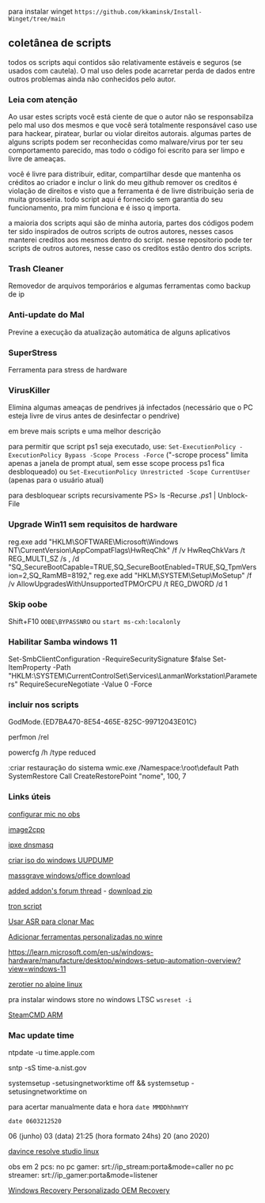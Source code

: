 para instalar winget
```https://github.com/kkaminsk/Install-Winget/tree/main```

## coletânea de scripts

todos os scripts aqui contidos são relativamente estáveis e seguros (se usados com cautela).
O mal uso deles pode acarretar perda de dados entre outros problemas ainda não conhecidos pelo autor.

### Leia com atenção
Ao usar estes scripts você está ciente de que o autor não se responsabilza pelo mal uso dos mesmos
e que você será totalmente responsável caso use para hackear, piratear, burlar ou violar direitos autorais.
algumas partes de alguns scripts podem ser reconhecidas como malware/virus por ter seu comportamento parecido,
mas todo o código foi escrito para ser limpo e livre de ameaças.

você é livre para distribuir, editar, compartilhar desde que mantenha os créditos ao criador e inclur o link do meu github
remover os creditos é violação de direitos e visto que a ferramenta é de livre distribuição seria de muita grosseiria.
todo script aqui é fornecido sem garantia do seu funcionamento, pra mim funciona e é isso q importa.

a maioria dos scripts aqui são de minha autoria, partes dos códigos podem ter sido inspirados de outros scripts de outros autores, nesses casos manterei creditos aos mesmos dentro do script.
nesse repositorio pode ter scripts de outros autores, nesse caso os creditos estão dentro dos scripts.


### Trash Cleaner
Removedor de arquivos temporários
e algumas ferramentas como backup de ip

### Anti-update do Mal
Previne a execução da atualização automática de alguns aplicativos

### SuperStress
Ferramenta para stress de hardware

### VirusKiller
Elimina algumas ameaças de pendrives já infectados
(necessário que o PC esteja livre de virus antes de desinfectar o pendrive)

em breve mais scripts e uma melhor descrição


para permitir que script ps1 seja executado, use:
```Set-ExecutionPolicy -ExecutionPolicy Bypass -Scope Process -Force```
("-scrope process" limita apenas a janela de prompt atual, sem esse scope process ps1 fica desbloqueado)
ou
```Set-ExecutionPolicy Unrestricted -Scope CurrentUser```
(apenas para o usuário atual)

para desbloquear scripts recursivamente
PS> ls -Recurse *.ps*1 | Unblock-File

### Upgrade Win11 sem requisitos de hardware

reg.exe add "HKLM\SOFTWARE\Microsoft\Windows NT\CurrentVersion\AppCompatFlags\HwReqChk" /f /v HwReqChkVars /t REG_MULTI_SZ /s , /d "SQ_SecureBootCapable=TRUE,SQ_SecureBootEnabled=TRUE,SQ_TpmVersion=2,SQ_RamMB=8192,"
reg.exe add "HKLM\SYSTEM\Setup\MoSetup" /f /v AllowUpgradesWithUnsupportedTPMOrCPU /t REG_DWORD /d 1

### Skip oobe
Shift+F10
```OOBE\BYPASSNRO```
ou
```start ms-cxh:localonly```

### Habilitar Samba windows 11

Set-SmbClientConfiguration -RequireSecuritySignature $false
Set-ItemProperty -Path "HKLM:\SYSTEM\CurrentControlSet\Services\LanmanWorkstation\Parameters" RequireSecureNegotiate -Value 0 -Force


### incluir nos scripts

GodMode.{ED7BA470-8E54-465E-825C-99712043E01C}

perfmon /rel

powercfg /h /type reduced

:criar restauração do sistema
wmic.exe /Namespace:\\root\default Path SystemRestore Call CreateRestorePoint "nome", 100, 7

### Links úteis
[configurar mic no obs](https://www.youtube.com/watch?v=G1VzeT9t24Y)

[image2cpp](https://javl.github.io/image2cpp/)

[ipxe dnsmasq](https://forum.level1techs.com/t/gnu-linux-installation-server-ipxe-menu-sanboot/186919)

[criar iso do windows UUPDUMP](https://uupdump.net)

[massgrave windows/office download](https://massgrave.dev/genuine-installation-media)

[added addon's forum thread](https://forum.rg-adguard.net/threads/added-addons-novyj-instrument-dlja-dobavlenie-dopolnenij-v-distributiv-v-windows.2363/) - [download zip](https://addons.rg-adguard.net/updates/added_addon.zip)

[tron script](https://bmrf.org/repos/tron/)

[Usar ASR para clonar Mac](https://discussions.apple.com/docs/DOC-250005828)

[Adicionar ferramentas personalizadas no winre](https://learn.microsoft.com/en-us/windows-hardware/manufacture/desktop/add-a-custom-tool-to-the-windows-re-boot-options-menu?view=windows-11)

https://learn.microsoft.com/en-us/windows-hardware/manufacture/desktop/windows-setup-automation-overview?view=windows-11

[zerotier no alpine linux](https://blog.florianuhlemann.de/compile-zerotier-one-on-alpine-linux-from-github-source/)

pra instalar windows store no windows LTSC
```wsreset -i```


[SteamCMD ARM](https://www.reddit.com/r/termux/comments/1fosora/running_steamcmd_on_a_arm64_mobile_device/)

### Mac update time

ntpdate -u time.apple.com

sntp -sS time-a.nist.gov

systemsetup -setusingnetworktime off && systemsetup -setusingnetworktime on

para acertar manualmente data e hora
```date MMDDhhmmYY```

```date 0603212520```

06 (junho) 03 (data) 21:25 (hora formato 24hs) 20 (ano 2020)



[davince resolve studio linux](https://www.reddit.com/r/LinuxCrackSupport/comments/1myctg4/davinci_resolve_studio_201_fix_linux_crack_guide/?sort=new)

obs em 2 pcs:
no pc gamer: srt://ip_stream:porta&mode=caller
no pc streamer: srt://ip_gamer:porta&mode=listener


[Windows Recovery Personalizado OEM Recovery](https://www.anarethos.com/recovery.html)

